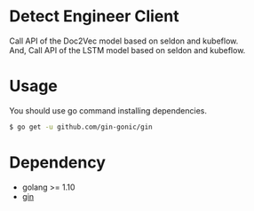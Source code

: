 # Detect Engineer Client


Call API of the Doc2Vec model based on seldon and kubeflow.  
And, Call API of the LSTM model based on seldon and kubeflow.  

# Usage

You should use go command installing dependencies.

```sh
$ go get -u github.com/gin-gonic/gin
```

# Dependency

- golang >= 1.10
- [gin](https://github.com/gin-gonic/gin)
